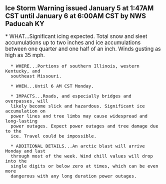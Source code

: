 <p>
   <h2>Ice Storm Warning issued January 5 at 1:47AM CST until January 6 at 6:00AM CST by NWS Paducah KY</h2>
   <div style="font-size:120%">* WHAT...Significant icing expected. Total snow and sleet
      accumulations up to two inches and ice accumulations between one
      quarter and one half of an inch. Winds gusting as high as 35 mph.
      
      * WHERE...Portions of southern Illinois, western Kentucky, and
      southeast Missouri.
      
      * WHEN...Until 6 AM CST Monday.
      
      * IMPACTS...Roads, and especially bridges and overpasses, will
      likely become slick and hazardous. Significant ice accumulation on
      power lines and tree limbs may cause widespread and long-lasting
      power outages. Expect power outages and tree damage due to the
      ice. Travel could be impossible.
      
      * ADDITIONAL DETAILS...An arctic blast will arrive Monday and last
      through most of the week. Wind chill values will drop into the
      single digits or below zero at times, which can be even more
      dangerous with any long duration power outages.
   </div>
</p>